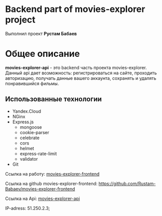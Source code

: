 # 
Backend part of movies-explorer project
==================

Выполнил проект **Рустам Бабаев**


Общее описание
==============
**movies-explorer-api** - это backend часть проекта movies-explorer. Данный api дает возможность: регистрироваться на сайте, проходить авторизацию, получать данные вашего аккаунта, сохранять и удалять понравившийся фильмы.

## Использованные технологии

* Yandex.Cloud
* NGinx
* Express.js
    * mongoose
    * cookie-parser
    * celebrate
    * cors
    * helmet
    * express-rate-limit
    * validator
* Git

Ссылка на работу: [movies-explorer-frontend](https://movies-explorer.babaev.nomoredomains.work)

Ссылка на github movies-explorer-frontend: https://github.com/Rustam-Babaev/movies-explorer-frontend

Ссылка на Api: [movies-explorer-api](https://api.movies-explorer.r-b.nomoredomains.work)

IP-adress: 51.250.2.3;
